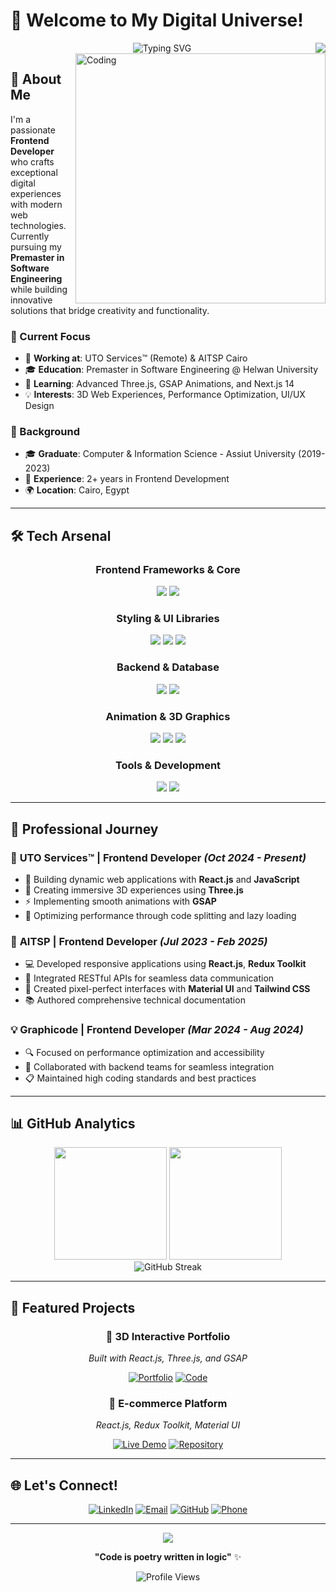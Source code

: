 # 💫 Welcome to My Digital Universe!

<div align="center">
  <img src="https://readme-typing-svg.herokuapp.com?font=Fira+Code&weight=600&size=32&duration=3000&pause=1000&color=6366F1&center=true&vCenter=true&random=false&width=600&lines=Hi+There!+%F0%9F%91%8B;I'm+Marwa+Gamal!;Frontend+Developer;React+%7C+Next.js+Enthusiast;Building+Digital+Experiences" alt="Typing SVG" />
  
  <img align="right" src="https://visitor-badge.laobi.icu/badge?page_id=marwa-gamal5.marwa-gamal5&color=6366f1&style=flat-square" />
</div>

<img align="right" alt="Coding" width="400" src="https://cdn.dribbble.com/users/2704414/screenshots/7466903/media/b08ab576316bd4582fef189f471cd9e5.gif"/>

## 🚀 About Me

I'm a passionate **Frontend Developer** who crafts exceptional digital experiences with modern web technologies. Currently pursuing my **Premaster in Software Engineering** while building innovative solutions that bridge creativity and functionality.

### 🎯 Current Focus
- 🔭 **Working at**: UTO Services™ (Remote) & AITSP Cairo
- 🎓 **Education**: Premaster in Software Engineering @ Helwan University
- 🌱 **Learning**: Advanced Three.js, GSAP Animations, and Next.js 14
- 💡 **Interests**: 3D Web Experiences, Performance Optimization, UI/UX Design

### 📍 Background
- 🎓 **Graduate**: Computer & Information Science - Assiut University (2019-2023)
- 💼 **Experience**: 2+ years in Frontend Development
- 🌍 **Location**: Cairo, Egypt

---

## 🛠️ Tech Arsenal

<div align="center">

### Frontend Frameworks & Core
<p>
  <img src="https://skillicons.dev/icons?i=react,nextjs,vue,angular,svelte" />
  <img src="https://skillicons.dev/icons?i=html,css,js,ts,vite" />
</p>

### Styling & UI Libraries
<p>
  <img src="https://skillicons.dev/icons?i=tailwind,sass,bootstrap" />
  <img src="https://img.shields.io/badge/Material_UI-007FFF?style=for-the-badge&logo=mui&logoColor=white" />
  <img src="https://img.shields.io/badge/Ant_Design-0170FE?style=for-the-badge&logo=antdesign&logoColor=white" />
</p>

### Backend & Database
<p>
  <img src="https://skillicons.dev/icons?i=nodejs,express,nestjs,python,django" />
  <img src="https://skillicons.dev/icons?i=mongodb,postgresql,mysql" />
</p>

### Animation & 3D Graphics
<p>
  <img src="https://img.shields.io/badge/Three.js-000000?style=for-the-badge&logo=three.js&logoColor=white" />
  <img src="https://img.shields.io/badge/GSAP-88CE02?style=for-the-badge&logo=greensock&logoColor=white" />
  <img src="https://img.shields.io/badge/Framer_Motion-0055FF?style=for-the-badge&logo=framer&logoColor=white" />
</p>

### Tools & Development
<p>
  <img src="https://skillicons.dev/icons?i=git,github,gitlab,docker,figma" />
  <img src="https://skillicons.dev/icons?i=vscode,postman,linux,vercel,netlify" />
</p>

</div>

---

## 💼 Professional Journey

### 🌟 **UTO Services™** | Frontend Developer *(Oct 2024 - Present)*
- 🚀 Building dynamic web applications with **React.js** and **JavaScript**
- 🎨 Creating immersive 3D experiences using **Three.js**
- ⚡ Implementing smooth animations with **GSAP**
- 🔧 Optimizing performance through code splitting and lazy loading

### 🏢 **AITSP** | Frontend Developer *(Jul 2023 - Feb 2025)*
- 💻 Developed responsive applications using **React.js**, **Redux Toolkit**
- 🎯 Integrated RESTful APIs for seamless data communication
- 📱 Created pixel-perfect interfaces with **Material UI** and **Tailwind CSS**
- 📚 Authored comprehensive technical documentation

### 💡 **Graphicode** | Frontend Developer *(Mar 2024 - Aug 2024)*
- 🔍 Focused on performance optimization and accessibility
- 🤝 Collaborated with backend teams for seamless integration
- 📋 Maintained high coding standards and best practices

---

## 📊 GitHub Analytics

<div align="center">
  <img height="180em" src="https://github-readme-stats-salesp07.vercel.app/api?username=marwa-gamal5&show_icons=true&theme=tokyonight&include_all_commits=true&count_private=true&border_radius=15&hide_border=true"/>
  <img height="180em" src="https://github-readme-stats-salesp07.vercel.app/api/top-langs/?username=marwa-gamal5&layout=compact&langs_count=8&theme=tokyonight&border_radius=15&hide_border=true&hide=HTML&exclude_repo=github-readme-stats"/>
</div>

<div align="center">
  <img src="https://github-readme-streak-stats-salesp07.vercel.app/?user=marwa-gamal5&theme=tokyonight&border_radius=15&hide_border=true" alt="GitHub Streak"/>
</div>

---

## 🎨 Featured Projects

<div align="center">

### 🌟 3D Interactive Portfolio
*Built with React.js, Three.js, and GSAP*

[![Portfolio](https://img.shields.io/badge/View_Live-6366F1?style=for-the-badge&logo=vercel&logoColor=white)](https://github.com/marwa-gamal5)
[![Code](https://img.shields.io/badge/Source_Code-181717?style=for-the-badge&logo=github&logoColor=white)](https://github.com/marwa-gamal5)

### 🛒 E-commerce Platform
*React.js, Redux Toolkit, Material UI*

[![Live Demo](https://img.shields.io/badge/View_Live-00C896?style=for-the-badge&logo=netlify&logoColor=white)](https://github.com/marwa-gamal5)
[![Repository](https://img.shields.io/badge/Repository-FF6B6B?style=for-the-badge&logo=github&logoColor=white)](https://github.com/marwa-gamal5)

</div>

---

## 🌐 Let's Connect!

<div align="center">
  
[![LinkedIn](https://img.shields.io/badge/LinkedIn-0077B5?style=for-the-badge&logo=linkedin&logoColor=white)](https://www.linkedin.com/in/marwa-gamal-9b45b91ab)
[![Email](https://img.shields.io/badge/Email-D14836?style=for-the-badge&logo=gmail&logoColor=white)](mailto:marwagamal443@gmail.com)
[![GitHub](https://img.shields.io/badge/GitHub-100000?style=for-the-badge&logo=github&logoColor=white)](https://github.com/marwa-gamal5)
[![Phone](https://img.shields.io/badge/Phone-25D366?style=for-the-badge&logo=whatsapp&logoColor=white)](tel:+201014542335)

</div>

---

<div align="center">
  <img src="https://capsule-render.vercel.app/api?type=waving&color=gradient&customColorList=6,11,20&height=120&section=footer&text=Thank%20You%20For%20Visiting!&fontSize=24&fontColor=fff&animation=twinkling"/>
</div>

<div align="center">
  
  **"Code is poetry written in logic"** ✨
  
  <img src="https://komarev.com/ghpvc/?username=marwa-gamal5&style=for-the-badge&color=6366f1" alt="Profile Views"/>
  
</div>
